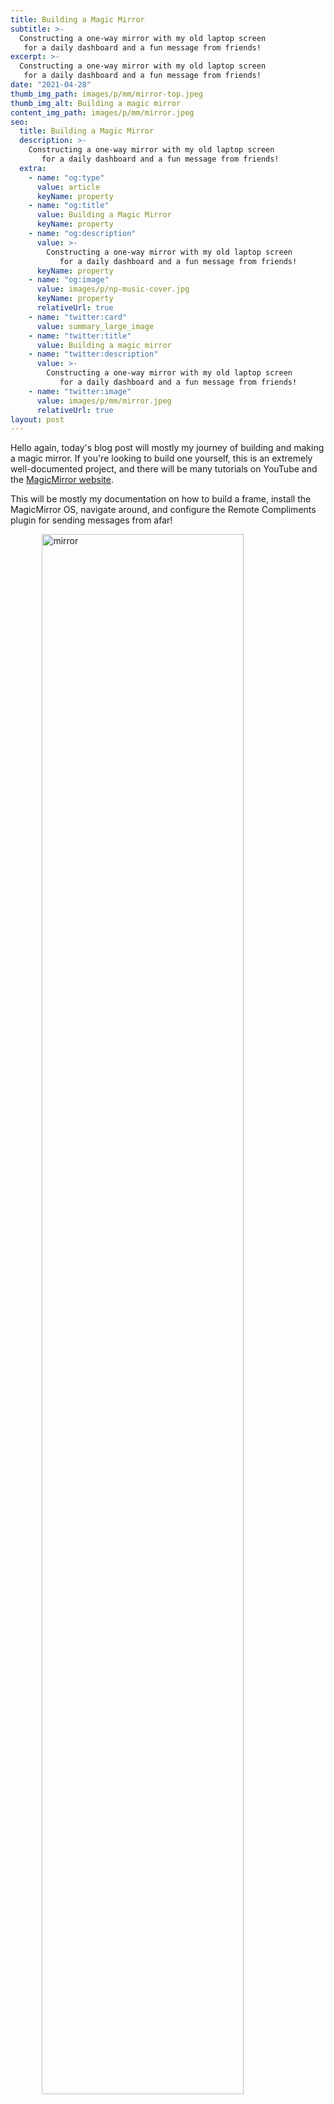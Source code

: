 ```yaml
---
title: Building a Magic Mirror
subtitle: >-
  Constructing a one-way mirror with my old laptop screen
   for a daily dashboard and a fun message from friends!
excerpt: >-
  Constructing a one-way mirror with my old laptop screen
   for a daily dashboard and a fun message from friends!
date: "2021-04-28"
thumb_img_path: images/p/mm/mirror-top.jpeg
thumb_img_alt: Building a magic mirror
content_img_path: images/p/mm/mirror.jpeg
seo:
  title: Building a Magic Mirror
  description: >-
    Constructing a one-way mirror with my old laptop screen
       for a daily dashboard and a fun message from friends!
  extra:
    - name: "og:type"
      value: article
      keyName: property
    - name: "og:title"
      value: Building a Magic Mirror
      keyName: property
    - name: "og:description"
      value: >-
        Constructing a one-way mirror with my old laptop screen
           for a daily dashboard and a fun message from friends!
      keyName: property
    - name: "og:image"
      value: images/p/np-music-cover.jpg
      keyName: property
      relativeUrl: true
    - name: "twitter:card"
      value: summary_large_image
    - name: "twitter:title"
      value: Building a magic mirror
    - name: "twitter:description"
      value: >-
        Constructing a one-way mirror with my old laptop screen
           for a daily dashboard and a fun message from friends!
    - name: "twitter:image"
      value: images/p/mm/mirror.jpeg
      relativeUrl: true
layout: post
---
```


Hello again, today's blog post will mostly my journey of building and making a magic mirror.
If you're looking to build one yourself, this is an extremely well-documented project, and there
will be many tutorials on YouTube and the [MagicMirror website](https://magicmirror.builders/).

This will be mostly my documentation on how to build a frame, install the MagicMirror OS, navigate around,
and configure the Remote Compliments plugin for sending messages from afar!

![mirror](/images/p/mm/mirror.jpeg)

<h2> Building a framed mirror </h2>

I got lucky my friend who lived in Fremont sent me an urgent text that a flower shop was getting rid
of their glass shelving and leaving it out with a "FREE GLASS" sign. Shout out to
[Peace Love and Happiness Club](https://peaceloveandhappiness.club/)
for their large panes of free glass.

![peace love and happiness club](/images/p/mm/plant-shop.png)

There were a couple to choose from, most were full-length mirror size, but I resorted to one which
was about 13"x26" in size with cut corners. I coated the glass with
[privacy mirror film from Amazon](https://www.amazon.com/gp/product/B00CWGIHBE/) and used a knife
to cut the film to fit the edges of the glass.

Since it was not a particularly standard glass size, I wanted to build a frame from scratch as well,
especially since I was building this to match a white furniture aesthetic inspired
by a special friend of mine who loves clean white furniture.

I ran to home depot and bought a white molding 1"x4"x8' board, which I decided would make sense
to cut into 27" and 14.5" side pieces. I didn't have good cutting devices,
so after painstakingly sawing the corners off these side
pieces with a hand saw, I went _back_ to home depot and picked up a circular saw for myself.

![sketch plans](/images/p/mm/planning.jpeg)

This was going to be useful for cutting the notches I designed in the frame for the glass to sit.
If you look at my diagram, I had intended for a piece of glass to sit within a notch, and the notch
would be deep enough to hide the corners in the frame.

Don't mind my super jank setup, I was using some plywood to cut straight edges, but don't have a proper
workbench yet, so I worked on the floor.

![cutting the frame](/images/p/mm/cutting-frame.jpg)

After the glass fit (which took some trial and error with the notch sizing) I was able to
glue it all into place with some gorilla glue and clamp it in place. I also put some white caulk into the
spaces between the mirror and the cracks of the frame to clean it all up and make it pretty.

![gluing the frame](/images/p/mm/gluing-frame.jpg)

After 24 hours of letting it dry, I had completed my one-way mirror!

<h2>Making it a smart mirror</h2>
 
To make a one-way mirror smart, you just need to put a computer behind it! Lucky for me
I had a dead laptop which lasted me since 2015, and the screen still worked great! 
Decided it could be reutilized to do more than show an error message for me.

![dead laptop](/images/p/mm/dead-laptop.jpg)

The first thing I noticed when taping together the prototype onto the mirror was that the backlight would be shining in
the back part of the mirror, allowing you to see some of the electronics in the back.
Since the backing of the mirror needs to be fully dark to make a mirror, I covered the glass that
wasn't going to be holding the screen with reused shopping bags, and black masking tape.

![covering the glass](/images/p/mm/covering-glass.jpg)

Along with a Raspberry Pi 4, and an old laptop monitor, I had to find a controller board for the
laptop. They're amazingly easy to find [on eBay](https://www.ebay.com/itm/153445139625)
if you search for the monitor serial # and "controller board".

I also needed a good set of power adapters to let me power it all up using a single plug.
The Raspberry Pi required 5V power, and the monitor needed 12V power.

Knowing this, I started with a [wall plug](https://www.amazon.com/gp/product/B06Y64QLBM/)
which provides 12V 5A of power. Then I also had a
[splitter cable](https://www.amazon.com/gp/product/B01M7N1GOH/) to get part of the power to
the monitor at 12V, and part of the power to the Raspberry Pi.
In order to get the 12V 5A down to a Raspberry Pi acceptable voltage of 5V 2A,
I got a [power converter module](https://www.amazon.com/gp/product/B08H89LTP5/) as well.

I will say this was the most confusing part of my high school physics class, so when I plugged
it all together, I said a short prayer hoping it wouldn't short circuit my electronics, and
plugged it all in. And ... it worked! Here it is all neatly tied up with zip ties, and partially
taped into place behind the glass. The monitor controller board is what you see in the center, and
the Raspberry Pi is held a little loosely down at the bottom with all the power converters.

![installing the screen](/images/p/mm/back-components.jpg)

<h2>Installing the Software</h2>

I would honestly recommend **not** doing it the way I did it, but since I was going for speed
and wanted to get the mirror up ASAP, I just installed the [Magic Mirror OS](https://github.com/guysoft/MagicMirrorOS).
This was super easy because you download the .img file and then flash it onto the sd card
that goes into the Raspberry Pi. As soon as you start up the Raspberry Pi, it starts running
the default modules and you have a magic mirror!

The reason I say it was not recommended is because once I did this, I had to figure out
_where_ on the sd card everything was configured, and this method uses docker to run the magic mirror program.
There's a learning curve to docker and I was still towards the beginning of it.

If you're doing this project, just [follow the manual installation instructions](https://docs.magicmirror.builders/getting-started/installation.html#manual-installation).
It will save you a lot of the learning process pains I endured.

Rather I had to stumble across [the MagicMirror docker instance documentation](https://khassel.gitlab.io/magicmirror/installation/) and
learn cool commands like `docker-compose up -d` to start the mirror, and `docker-compose down` to shut it down.
A useful command I learned to love was `docker exec -it mm bash` which opens up a bash terminal inside the
docker image so I could modify some mirror settings. That plus learning how to make docker images.

I also had a difficult time telling the Raspberry Pi to rotate the screen 90 degrees (remember it's a laptop screen so it
was originally a horizontal orientation) but I found a hack which was to install a css style to the
~/magicmirror/mounts/css/custom.css file:

```
body {
    margin: 0;
    position: absolute;
    transform: rotate(90deg);
    transform-origin: bottom left;
    width: 100vh;
    height: 100vw;
    object-fit: cover;
    top: -100vw;
    visibility: visible;
}
```

This just takes the body and rotates it 90 degrees! It actually cut out the need to
configure the Raspberry Pi hardware settings, and may actually be a more efficient solution than most
proposed on the internet.

<h2>Playing with modules</h2>

You can honestly spend days and days reading [custom-made modules](https://github.com/MichMich/MagicMirror/wiki/3rd-Party-Modules)
and installing them for fun.

For my magic mirror, I needed to keep a nice dashboard in the top left for a simple overview of my day,
so I worked with the existing `clock`, `calendar` (updated with my google calendar),
`currentweather` (set to Seattle!)
and installed a fun [`MMM-RemoteCompliments`](https://github.com/mitchelltmarino/MMM-RemoteCompliments) custom module!

For the most part installation of modules was super straightforward. With the docker setup, I was able to
edit the configuration with the mounted directories under ~/magicmirror/mounts/modules sometimes requiring
a restart of the mirror docker image.

The Remote Compliments module is configured to show a compliment that is currently on a Google Doc.
I wanted to set this up as a way of sending love letters to the mirror owner. And it works well!

The [module's documentation has great instructions](https://github.com/mitchelltmarino/MMM-RemoteCompliments/blob/master/Drive/README.md) on how to create
an OAuth Client ID for a mirror application on Google Drive.
Was able to set it up within a couple of hours. _Caveat:_ I did find that the mirror would log out
of my Google Drive and require a new password weekly, I'm not sure why, but it may have to do
with the security level of my Google account.

To circumvent that, I just wrote a script inside the image called relogin.sh:

`cd modules/MMM-RemoteCompliments/Drive; node Relogin.js`

and [Relogin.js](https://pastebin.com/bFKb9nHa) I've posted here for reference. (It's just a modified version of the setup script)

<h2>Conclusions</h2>

All in all a nice project you can build with your friends and family. A good introduction
to Raspberry Pi, if you're good at following online tutorials, and so extremely documented.
I like how it's been holding up over the last
couple of months it's been on my wall, and it's great to have for a quick view of your digital dashboard
on the way out for the day.

If you're a techie interested in building one, go for it! Maybe even consider adding the
Remote Compliment module and gift one to your significant other as well.

<h5>Possible todo's I plan to improve on in the future</h5>
- Fix the Google Drive log-out issue, or automate a solution to log in regularly
- Make the screen turn on and off based on motion in the room for power-saving mode
- If the above are fixed, gift it to a special someone who may appreciate it

<style>

img[alt="mirror"] {
  width: 80%;
  margin-left:10%;
}
img[alt="peace love and happiness club"] {
  width: 80%;
  margin-left:10%;
}
img[alt="sketch plans"] {
  width: 50%;
  margin-left:25%;
}
img[alt="dead laptop"] {
  width: 60%;
  margin-left:20%;
}
</style>
